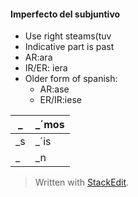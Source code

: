  #### Imperfecto del subjuntivo
 - Use right steams(tuv
 - Indicative part is past
 - AR:ara
 - IR/ER: iera
 - Older form of spanish:
	 - AR:ase
	 - ER/IR:iese
 
| _  | _´mos |
|----|-------|
| _s | _´is  |
| _  | _n    |

> Written with [StackEdit](https://stackedit.io/).
<!--stackedit_data:
eyJoaXN0b3J5IjpbLTEwNDU3OTQzMV19
-->